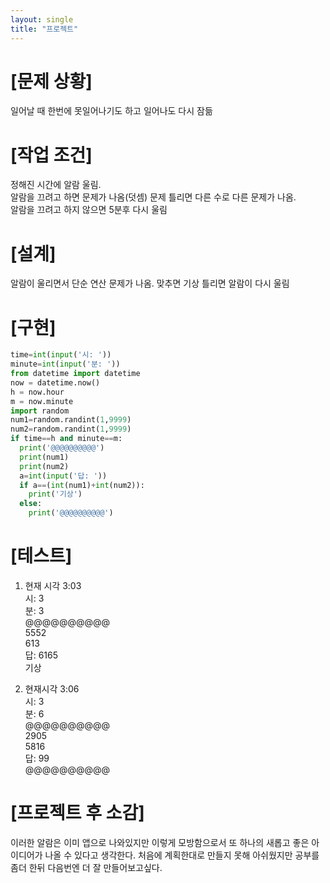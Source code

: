 ```yaml
---
layout: single
title: "프로젝트"
---
```


[문제 상황]
==
일어날 때 한번에 못일어나기도 하고 일어나도 다시 잠듦

[작업 조건]
==
정해진 시간에 알람 울림.  
알람을 끄려고 하면 문제가 나옴(덧셈) 문제 틀리면 다른 수로 다른 문제가 나옴.  
알람을 끄려고 하지 않으면 5분후 다시 울림

[설계]
==
알람이 울리면서 단순 연산 문제가 나옴.
맞추면 기상
틀리면 알람이 다시 울림

[구현]
==
~~~python
time=int(input('시: '))
minute=int(input('분: '))
from datetime import datetime
now = datetime.now()
h = now.hour
m = now.minute
import random
num1=random.randint(1,9999)
num2=random.randint(1,9999)
if time==h and minute==m:
  print('@@@@@@@@@@')
  print(num1)
  print(num2)
  a=int(input('답: '))
  if a==(int(num1)+int(num2)):
    print('기상')
  else:
    print('@@@@@@@@@@')
~~~

[테스트]
==
1) 현재 시각 3:03  
시: 3  
분: 3  
@@@@@@@@@@  
5552  
613  
답: 6165  
기상  

2) 현재시각 3:06  
시: 3  
분: 6  
@@@@@@@@@@  
2905  
5816  
답: 99  
@@@@@@@@@@

[프로젝트 후 소감]
==
이러한 알람은 이미 앱으로 나와있지만 이렇게 모방함으로서 또 하나의 새롭고 좋은 아이디어가 나올 수 있다고 생각한다. 처음에 계획한대로 만들지 못해 아쉬웠지만 공부를 좀더 한뒤 다음번엔 더 잘 만들어보고싶다.
